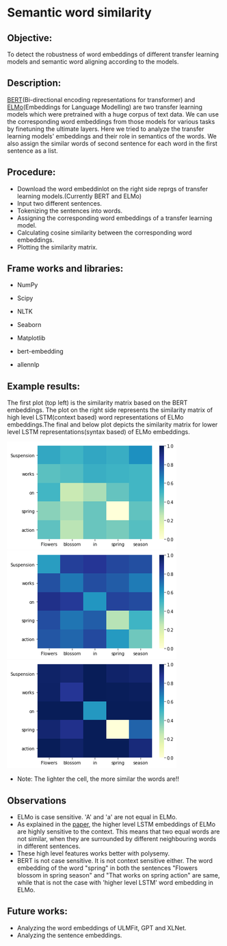# Semantic word similarity

## Objective:
 To detect the robustness of word embeddings of different transfer learning models and semantic word aligning according to the models.
 
## Description:
 [BERT](https://arxiv.org/pdf/1810.04805.pdf)(Bi-directional encoding representations for transformer) and [ELMo](https://arxiv.org/pdf/1802.05365.pdf)(Embeddings for Language Modelling) are two transfer learning models which were pretrained with a huge corpus of text data. We can use the corresponding word embeddings from those models for various tasks by finetuning the ultimate layers.
  Here we tried to analyze the transfer learning models' embeddings and their role in semantics of the words. We also assign the similar words of second sentence for each word in the first sentence as a list.
 
## Procedure:
* Download the word embeddinlot on the right side reprgs of transfer learning models.(Currently BERT and ELMo)
* Input two different sentences.
* Tokenizing the sentences into words.
* Assigning the corresponding word embeddings of a transfer learning model.
* Calculating cosine similarity between the corresponding word embeddings.
* Plotting the similarity matrix.

## Frame works and libraries:
* NumPy
* Scipy
* NLTK
* Seaborn
* Matplotlib

* bert-embedding
* allennlp

## Example results:
 The first plot (top left) is the similarity matrix based on the BERT embeddings. The plot on the right side represents the similarity matrix of high level LSTM(context based) word representations of ELMo embeddings.The final and below plot depicts the similarity matrix for lower level LSTM representations(syntax based) of ELMo embeddings.

![](results/bert_1.png) ![](results/elmo_1.png) ![](results/elmo_2.png)

* Note: The lighter the cell, the more similar the words are!!

## Observations
* ELMo is case sensitive. 'A' and 'a' are not equal in ELMo.
* As explained in the [paper](https://arxiv.org/pdf/1802.05365.pdf), the higher level LSTM embeddings of ELMo are highly sensitive to the context. This means that two equal words are not similar, when they are surrounded by different neighbouring words in different sentences.
* These high level features works better with polysemy.
* BERT is not case sensitive. It is not context sensitive either.
 The word embedding of the word "spring" in both the sentences "Flowers blossom in spring season" and "That works on spring action" are same, while that is not the case with 'higher level LSTM' word embedding in ELMo.

## Future works:
* Analyzing the word embeddings of ULMFit, GPT and XLNet.
* Analyzing the sentence embeddings.


